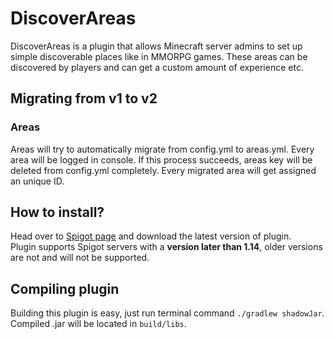 # DiscoverAreas
DiscoverAreas is a plugin that allows Minecraft server admins to set up simple discoverable places like in MMORPG games.
These areas can be discovered by players and can get a custom amount of experience etc.

## Migrating from v1 to v2
### Areas
Areas will try to automatically migrate from config.yml to areas.yml. Every area will be logged in console. If this process succeeds, areas key will be deleted from config.yml completely. Every migrated area will get assigned an unique ID.

## How to install?
Head over to [Spigot page](https://www.spigotmc.org/resources/discoverareas-1-14.72410/) and download the latest version of plugin.  
Plugin supports Spigot servers with a **version later than 1.14**, older versions are not and will not be supported.

## Compiling plugin
Building this plugin is easy, just run terminal command `./gradlew shadowJar`. Compiled .jar will be located in `build/libs`.